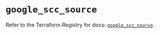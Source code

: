 # `google_scc_source`

Refer to the Terraform Registry for docs: [`google_scc_source`](https://registry.terraform.io/providers/hashicorp/google-beta/6.17.0/docs/resources/google_scc_source).

